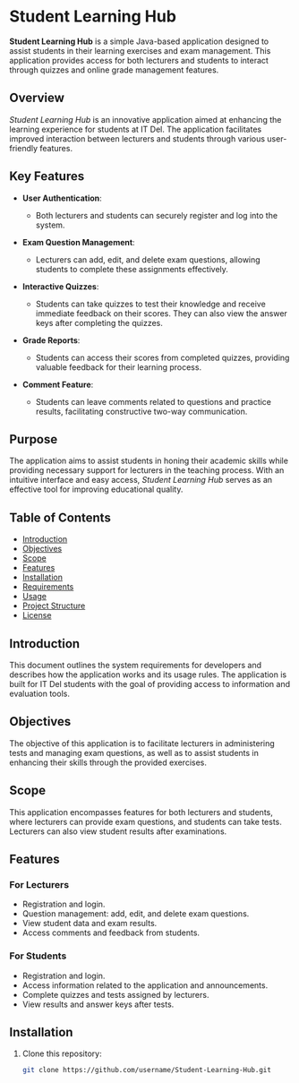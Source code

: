 # Student Learning Hub

**Student Learning Hub** is a simple Java-based application designed to assist students in their learning exercises and exam management. This application provides access for both lecturers and students to interact through quizzes and online grade management features.

## Overview

*Student Learning Hub* is an innovative application aimed at enhancing the learning experience for students at IT Del. The application facilitates improved interaction between lecturers and students through various user-friendly features.

## Key Features

- **User Authentication**: 
  - Both lecturers and students can securely register and log into the system.

- **Exam Question Management**: 
  - Lecturers can add, edit, and delete exam questions, allowing students to complete these assignments effectively.

- **Interactive Quizzes**: 
  - Students can take quizzes to test their knowledge and receive immediate feedback on their scores. They can also view the answer keys after completing the quizzes.

- **Grade Reports**: 
  - Students can access their scores from completed quizzes, providing valuable feedback for their learning process.

- **Comment Feature**: 
  - Students can leave comments related to questions and practice results, facilitating constructive two-way communication.

## Purpose

The application aims to assist students in honing their academic skills while providing necessary support for lecturers in the teaching process. With an intuitive interface and easy access, *Student Learning Hub* serves as an effective tool for improving educational quality.

## Table of Contents

- [Introduction](#introduction)
- [Objectives](#objectives)
- [Scope](#scope)
- [Features](#features)
- [Installation](#installation)
- [Requirements](#requirements)
- [Usage](#usage)
- [Project Structure](#project-structure)
- [License](#license)

## Introduction

This document outlines the system requirements for developers and describes how the application works and its usage rules. The application is built for IT Del students with the goal of providing access to information and evaluation tools.

## Objectives

The objective of this application is to facilitate lecturers in administering tests and managing exam questions, as well as to assist students in enhancing their skills through the provided exercises.

## Scope

This application encompasses features for both lecturers and students, where lecturers can provide exam questions, and students can take tests. Lecturers can also view student results after examinations.

## Features

### For Lecturers

- Registration and login.
- Question management: add, edit, and delete exam questions.
- View student data and exam results.
- Access comments and feedback from students.

### For Students

- Registration and login.
- Access information related to the application and announcements.
- Complete quizzes and tests assigned by lecturers.
- View results and answer keys after tests.

## Installation

1. Clone this repository:
   ```bash
   git clone https://github.com/username/Student-Learning-Hub.git

